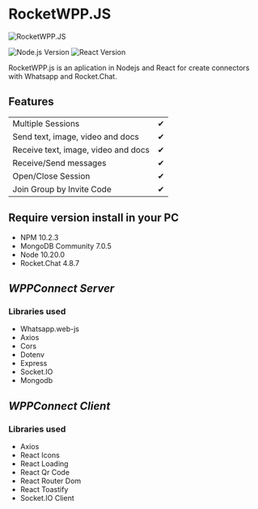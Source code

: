 # RocketWPP.JS

![RocketWPP.JS](https://i.imgur.com/M7iSCgd.png)

![Node.js Version](https://img.shields.io/badge/Node.js-10.20.0-green.svg)
![React Version](https://img.shields.io/badge/React-18.2.0-5ed3f3.svg)

RocketWPP.js is an aplication in Nodejs and React for create connectors with Whatsapp and Rocket.Chat.

## Features

|                                      |     |
| ------------------------------------ | --- |
| Multiple Sessions                    | ✔   |
| Send   text, image, video and docs   | ✔   |
| Receive text, image, video and docs  | ✔   |
| Receive/Send messages                | ✔   |
| Open/Close Session                   | ✔   |
| Join Group by Invite Code            | ✔   |

## Require version install in your PC
- NPM 10.2.3
- MongoDB Community 7.0.5
- Node 10.20.0
- Rocket.Chat 4.8.7

## _WPPConnect Server_

### Libraries used

- Whatsapp.web-js
- Axios
- Cors
- Dotenv
- Express
- Socket.IO
- Mongodb

## _WPPConnect Client_

### Libraries used

- Axios
- React Icons
- React Loading
- React Qr Code
- React Router Dom
- React Toastify
- Socket.IO Client
